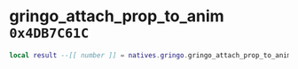 # gringo_attach_prop_to_anim `0x4DB7C61C`

```lua
local result --[[ number ]] = natives.gringo.gringo_attach_prop_to_anim(_unk0 --[[ number ]], _unk1 --[[ number ]], _unk2 --[[ number ]], _unk3 --[[ number ]], _unk4 --[[ number ]])
```